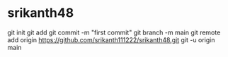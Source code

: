 # srikanth48
git init
git add
git commit -m "first commit"
git branch -m main
git remote add origin
https://github.com/srikanth111222/srikanth48.git
git -u origin main

